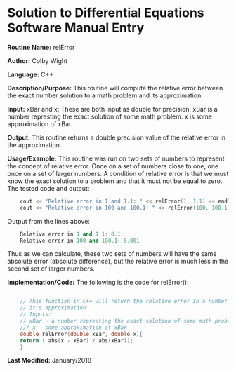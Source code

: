 # Solution to Differential Equations Software Manual Entry


**Routine Name:**           relError

**Author:** Colby Wight

**Language:** C++

**Description/Purpose:** This routine will compute the relative error between the exact number solution to a math problem and its approximation.

**Input:** xBar and x: These are both input as double for precision. xBar is a number represting the exact solution of some math problem. x is some approximation of xBar.

**Output:** This routine returns a double precision value of the relative error in the approximation.

**Usage/Example:** This routine was run on two sets of numbers to represent the concept of relative error. Once on a set of numbers close to one, one once on a set of larger numbers. A condition of relative error is that we must know the exact solution to a problem and that it must not be equal to zero. The tested code and output: 

```C++
    cout << "Relative error in 1 and 1.1: " << relError(1, 1.1) << endl;
    cout << "Relative error in 100 and 100.1: " << relError(100, 100.1) << endl;
```

Output from the lines above:
```C++
    Relative error in 1 and 1.1: 0.1
    Relative error in 100 and 100.1: 0.001
```
Thus as we can calculate, these two sets of numbers will have the same absolute error (absolute difference), but the relative error is much less in the second set of larger numbers. 

**Implementation/Code:** The following is the code for relError():

```C++

    // This function in C++ will return the relative error in a number and
    // it's approximation
    // Inputs:
    // xBar - a number represting the exact solution of some math problem
    /// x - some approximation of xBar
    double relError(double xBar, double x){
    return ( abs(x - xBar) / abs(xBar));
    }
```

**Last Modified:** January/2018
